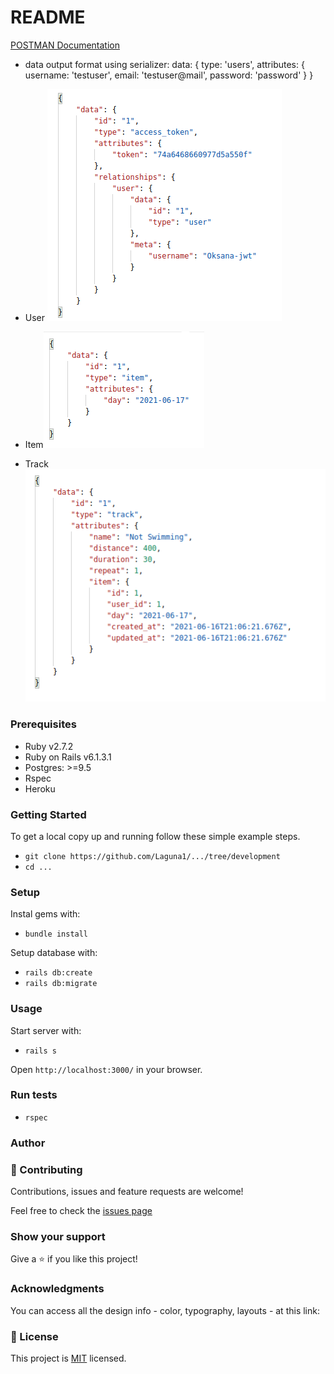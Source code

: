 # README

[POSTMAN Documentation](https://documenter.getpostman.com/view/13821409/TzeWH8aG)

- data output format using serializer: 
 data: {
  type: 'users',
  attributes: {
    username: 'testuser',
    email: 'testuser@mail',
    password: 'password'
  }
}

- User ![login-user](./assets/user-login-responce.png)
- Item![get-item](./assets/get-item-responce.png)
- Track ![login-user](./assets/get-track-responce.png)

### Prerequisites

- Ruby v2.7.2
- Ruby on Rails v6.1.3.1
- Postgres: >=9.5
- Rspec
- Heroku

### Getting Started

To get a local copy up and running follow these simple example steps.
- `git clone https://github.com/Laguna1/.../tree/development`
- `cd ...`

### Setup

Instal gems with:

- `bundle install`

Setup database with:
 - `rails db:create`
 - `rails db:migrate`

### Usage

Start server with:

- `rails s`

Open `http://localhost:3000/` in your browser.

### Run tests

- `rspec`




### Author

<!-- 👤 **Oksana Petrova**

- GitHub: [@github/Laguna1](https://github.com/Laguna1)
- Linkedin: [linkedin/OksanaPetrova](https://www.linkedin.com/in/oksana-petrova/)
- Twitter: [@OksanaP48303303](https://twitter.com/OksanaP48303303) -->

### 🤝 Contributing

Contributions, issues and feature requests are welcome!

Feel free to check the [issues page](https://github.com/Laguna1/.../issues)

### Show your support

Give a ⭐️ if you like this project!

### Acknowledgments

You can access all the design info - color, typography, layouts - at this link:

### 📝 License
This project is [MIT](https://github.com/Laguna1/ror-api-jwt/LICENSE) licensed.
